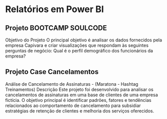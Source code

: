 # Relatórios em Power BI 

## Projeto BOOTCAMP SOULCODE

Objetivo do Projeto
O principal objetivo é analisar os dados fornecidos pela empresa Capivara e criar visualizações que respondam às seguintes perguntas de negócio:
Qual é o perfil demográfico dos funcionários da empresa?

## Projeto Case Cancelamentos

Análise de Cancelamento de Assinaturas - (Maratona - Hashtag Treinamentos)
Descrição Este projeto foi desenvolvido para analisar os cancelamentos de assinaturas em uma base de clientes de uma empresa fictícia. O objetivo principal é identificar padrões, fatores e tendências relacionados ao comportamento de cancelamento para subsidiar estratégias de retenção de clientes e melhoria dos serviços oferecidos.
